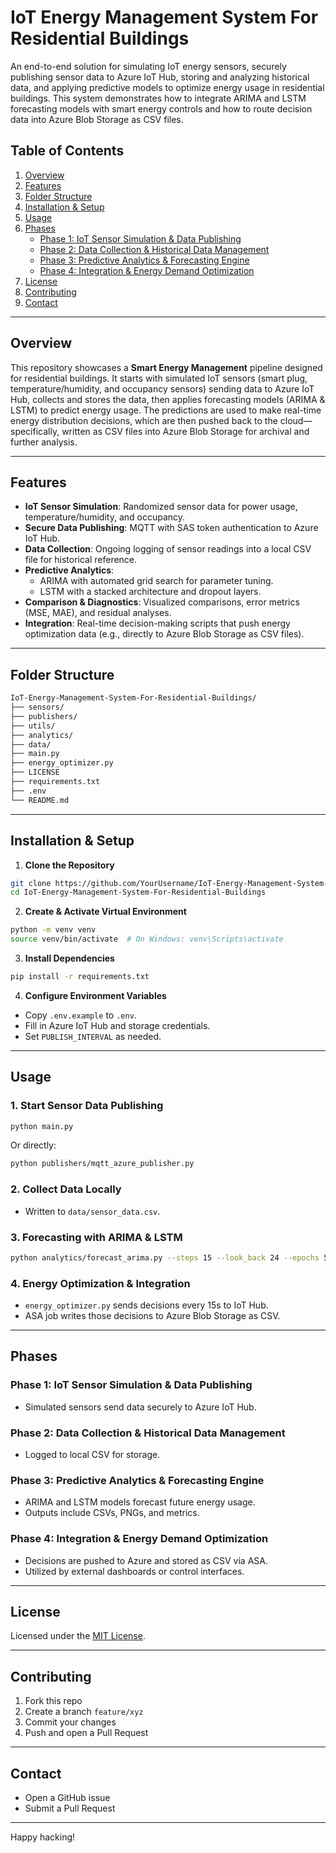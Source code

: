 # IoT Energy Management System For Residential Buildings

An end-to-end solution for simulating IoT energy sensors, securely publishing sensor data to Azure IoT Hub, storing and analyzing historical data, and applying predictive models to optimize energy usage in residential buildings. This system demonstrates how to integrate ARIMA and LSTM forecasting models with smart energy controls and how to route decision data into Azure Blob Storage as CSV files.

## Table of Contents
1. [Overview](#overview)
2. [Features](#features)
3. [Folder Structure](#folder-structure)
4. [Installation & Setup](#installation--setup)
5. [Usage](#usage)
6. [Phases](#phases)
   - [Phase 1: IoT Sensor Simulation & Data Publishing](#phase-1-iot-sensor-simulation--data-publishing)
   - [Phase 2: Data Collection & Historical Data Management](#phase-2-data-collection--historical-data-management)
   - [Phase 3: Predictive Analytics & Forecasting Engine](#phase-3-predictive-analytics--forecasting-engine)
   - [Phase 4: Integration & Energy Demand Optimization](#phase-4-integration--energy-demand-optimization)
7. [License](#license)
8. [Contributing](#contributing)
9. [Contact](#contact)

---

## Overview

This repository showcases a **Smart Energy Management** pipeline designed for residential buildings. It starts with simulated IoT sensors (smart plug, temperature/humidity, and occupancy sensors) sending data to Azure IoT Hub, collects and stores the data, then applies forecasting models (ARIMA & LSTM) to predict energy usage. The predictions are used to make real-time energy distribution decisions, which are then pushed back to the cloud—specifically, written as CSV files into Azure Blob Storage for archival and further analysis.

---

## Features

- **IoT Sensor Simulation**: Randomized sensor data for power usage, temperature/humidity, and occupancy.
- **Secure Data Publishing**: MQTT with SAS token authentication to Azure IoT Hub.
- **Data Collection**: Ongoing logging of sensor readings into a local CSV file for historical reference.
- **Predictive Analytics**:
  - ARIMA with automated grid search for parameter tuning.
  - LSTM with a stacked architecture and dropout layers.
- **Comparison & Diagnostics**: Visualized comparisons, error metrics (MSE, MAE), and residual analyses.
- **Integration**: Real-time decision-making scripts that push energy optimization data (e.g., directly to Azure Blob Storage as CSV files).

---

## Folder Structure

```bash
IoT-Energy-Management-System-For-Residential-Buildings/
├── sensors/
├── publishers/
├── utils/
├── analytics/
├── data/
├── main.py
├── energy_optimizer.py
├── LICENSE
├── requirements.txt
├── .env
└── README.md
```

---

## Installation & Setup

1. **Clone the Repository**

```bash
git clone https://github.com/YourUsername/IoT-Energy-Management-System-For-Residential-Buildings.git
cd IoT-Energy-Management-System-For-Residential-Buildings
```

2. **Create & Activate Virtual Environment**

```bash
python -m venv venv
source venv/bin/activate  # On Windows: venv\Scripts\activate
```

3. **Install Dependencies**

```bash
pip install -r requirements.txt
```

4. **Configure Environment Variables**
- Copy `.env.example` to `.env`.
- Fill in Azure IoT Hub and storage credentials.
- Set `PUBLISH_INTERVAL` as needed.

---

## Usage

### 1. Start Sensor Data Publishing

```bash
python main.py
```

Or directly:

```bash
python publishers/mqtt_azure_publisher.py
```

### 2. Collect Data Locally
- Written to `data/sensor_data.csv`.

### 3. Forecasting with ARIMA & LSTM

```bash
python analytics/forecast_arima.py --steps 15 --look_back 24 --epochs 50 --batch_size 32
```

### 4. Energy Optimization & Integration
- `energy_optimizer.py` sends decisions every 15s to IoT Hub.
- ASA job writes those decisions to Azure Blob Storage as CSV.

---

## Phases

### Phase 1: IoT Sensor Simulation & Data Publishing
- Simulated sensors send data securely to Azure IoT Hub.

### Phase 2: Data Collection & Historical Data Management
- Logged to local CSV for storage.

### Phase 3: Predictive Analytics & Forecasting Engine
- ARIMA and LSTM models forecast future energy usage.
- Outputs include CSVs, PNGs, and metrics.

### Phase 4: Integration & Energy Demand Optimization
- Decisions are pushed to Azure and stored as CSV via ASA.
- Utilized by external dashboards or control interfaces.

---

## License

Licensed under the [MIT License](LICENSE).

---

## Contributing

1. Fork this repo  
2. Create a branch `feature/xyz`  
3. Commit your changes  
4. Push and open a Pull Request

---

## Contact

- Open a GitHub issue  
- Submit a Pull Request  

---

Happy hacking!
